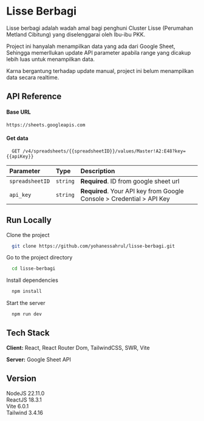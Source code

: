 # Lisse Berbagi

Lisse berbagi adalah wadah amal bagi penghuni Cluster Lisse (Perumahan Metland Cibitung) yang diselenggarai oleh Ibu-ibu PKK.

Project ini hanyalah menampilkan data yang ada dari Google Sheet, Sehingga memerllukan update API parameter apabila range yang dicakup lebih luas untuk menampilkan data.

Karna bergantung terhadap update manual, project ini belum menampilkan data secara realtime.

## API Reference

#### Base URL

```http
https://sheets.googleapis.com
```

#### Get data

```http
  GET /v4/spreadsheets/{{spreadsheetID}}/values/Master!A2:E48?key={{apiKey}}
```

| Parameter       | Type     | Description                                                           |
| :-------------- | :------- | :-------------------------------------------------------------------- |
| `spreadsheetID` | `string` | **Required**. ID from google sheet url                                |
| `api_key`       | `string` | **Required**. Your API key from Google Console > Credential > API Key |

## Run Locally

Clone the project

```bash
  git clone https://github.com/yohanessahrul/lisse-berbagi.git
```

Go to the project directory

```bash
  cd lisse-berbagi
```

Install dependencies

```bash
  npm install
```

Start the server

```bash
  npm run dev
```

## Tech Stack

**Client:** React, React Router Dom, TailwindCSS, SWR, Vite

**Server:** Google Sheet API

## Version

NodeJS 22.11.0\
ReactJS 18.3.1\
Vite 6.0.1\
Tailwind 3.4.16
